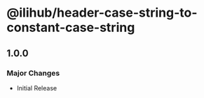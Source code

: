 # @ilihub/header-case-string-to-constant-case-string

## 1.0.0

### Major Changes

- Initial Release
